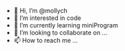 - 👋 Hi, I’m @mollych
- 👀 I’m interested in code
- 🌱 I’m currently learning miniProgram
- 💞️ I’m looking to collaborate on ...
- 📫 How to reach me ...

<!---
mollych/mollych is a ✨ special ✨ repository because its `README.md` (this file) appears on your GitHub profile.
You can click the Preview link to take a look at your changes.
--->
